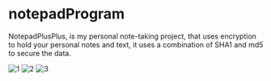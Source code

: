 # notepadProgram
NotepadPlusPlus, is my personal note-taking project, that uses encryption to hold your personal notes and text, it uses a combination of SHA1 and md5 to secure the data.

![1]("https://raw.githubusercontent.com/tanmay606/notepadProgram/main/images/1.jpg")
![2]("https://raw.githubusercontent.com/tanmay606/notepadProgram/main/images/2.jpg")
![3]("https://raw.githubusercontent.com/tanmay606/notepadProgram/main/images/1.jpg")
